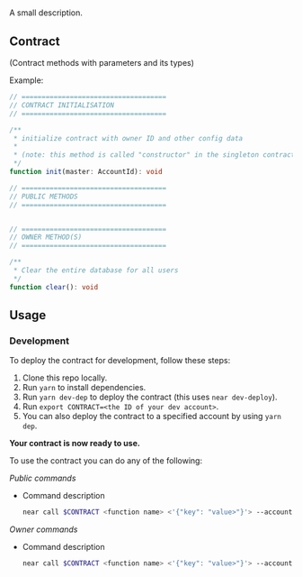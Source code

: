 # <Application name>

A small description.

## Contract
(Contract methods with parameters and its types)
  
  Example:
  
```ts
// ====================================
// CONTRACT INITIALISATION
// ====================================

/**
 * initialize contract with owner ID and other config data
 *
 * (note: this method is called "constructor" in the singleton contract code)
 */
function init(master: AccountId): void

// ====================================
// PUBLIC METHODS
// ====================================


// ====================================
// OWNER METHOD(S)
// ====================================

/**
 * Clear the entire database for all users
 */
function clear(): void
```

## Usage

### Development

To deploy the contract for development, follow these steps:

1. Clone this repo locally.
2. Run `yarn` to install dependencies.
3. Run `yarn dev-dep` to deploy the contract (this uses `near dev-deploy`).
4. Run `export CONTRACT=<the ID of your dev account>`.
5. You can also deploy the contract to a specified account by using `yarn dep`.

**Your contract is now ready to use.**

To use the contract you can do any of the following:

_Public commands_

- Command description

  ```sh
  near call $CONTRACT <function name> <'{"key": "value>"}'> --accountId <your account ID>
  ```

_Owner commands_

- Command description

  ```sh
  near call $CONTRACT <function name> <'{"key": "value>"}'> --accountId <your account ID>
  ```
